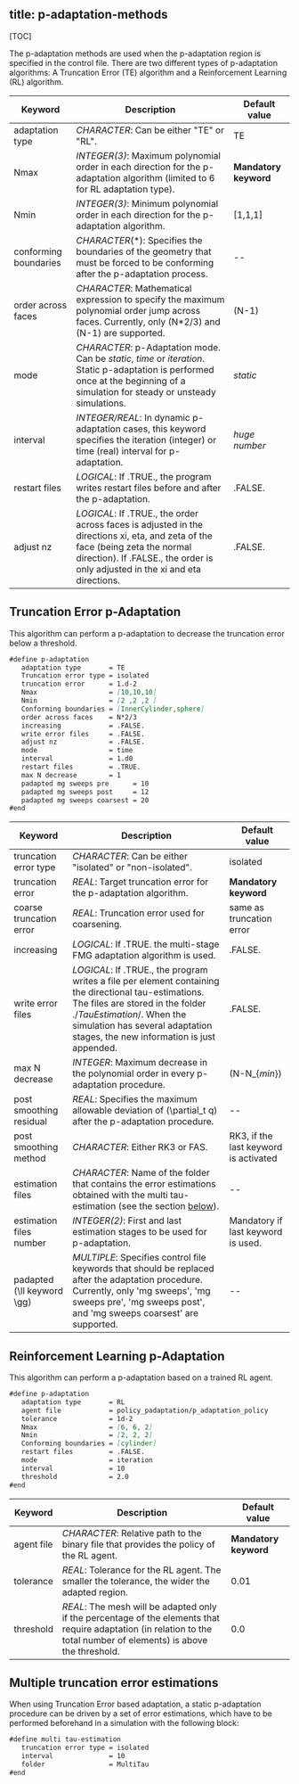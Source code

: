 title: p-adaptation-methods
---
[TOC]

The p-adaptation methods are used when the p-adaptation region is specified in the control file. There are two different types of p-adaptation algorithms: A Truncation Error (TE) algorithm and a Reinforcement Learning (RL) algorithm.

| Keyword               | Description                                                                                                                                                                                              | Default value  |
|-----------------------|----------------------------------------------------------------------------------------------------------------------------------------------------------------------------------------------------------|----------------|
| adaptation type       | *CHARACTER*: Can be either "TE" or "RL".                                                                                                                                                                | TE             |
| Nmax                  | *INTEGER(3)*: Maximum polynomial order in each direction for the p-adaptation algorithm (limited to 6 for RL adaptation type).                                                                       | **Mandatory keyword**  |
| Nmin                  | *INTEGER(3)*: Minimum polynomial order in each direction for the p-adaptation algorithm.                                                                                                                | [1,1,1]        |
| conforming boundaries| *CHARACTER*(*): Specifies the boundaries of the geometry that must be forced to be conforming after the p-adaptation process.                                                                           | --             |
| order across faces    | *CHARACTER*: Mathematical expression to specify the maximum polynomial order jump across faces. Currently, only \(N*2/3\) and \(N-1\) are supported.                                                      | \(N-1\)          |
| mode                  | *CHARACTER*: p-Adaptation mode. Can be *static*, *time* or *iteration*. Static p-adaptation is performed once at the beginning of a simulation for steady or unsteady simulations.                    | *static*       |
| interval              | *INTEGER/REAL*: In dynamic p-adaptation cases, this keyword specifies the iteration (integer) or time (real) interval for p-adaptation.                                                                 | *huge number*  |
| restart files         | *LOGICAL*: If .TRUE., the program writes restart files before and after the p-adaptation.                                                                                                               | .FALSE.        |
| adjust nz             | *LOGICAL*: If .TRUE., the order across faces is adjusted in the directions xi, eta, and zeta of the face (being zeta the normal direction). If .FALSE., the order is only adjusted in the xi and eta directions. | .FALSE.        |


## Truncation Error p-Adaptation


This algorithm can perform a p-adaptation to decrease the truncation error below a threshold.

```Markdown
#define p-adaptation
   adaptation type       = TE
   Truncation error type = isolated
   truncation error      = 1.d-2
   Nmax                  = [10,10,10]
   Nmin                  = [2 ,2 ,2 ]
   Conforming boundaries = [InnerCylinder,sphere]
   order across faces    = N*2/3
   increasing            = .FALSE.
   write error files     = .FALSE.
   adjust nz             = .FALSE.
   mode                  = time
   interval              = 1.d0
   restart files         = .TRUE.
   max N decrease        = 1
   padapted mg sweeps pre      = 10
   padapted mg sweeps post     = 12
   padapted mg sweeps coarsest = 20
#end
```

| Keyword                    | Description                                                                                                                                                                                     | Default value       |
|----------------------------|-------------------------------------------------------------------------------------------------------------------------------------------------------------------------------------------------|---------------------|
| truncation error type      | *CHARACTER*: Can be either "isolated" or "non-isolated".                                                                                                                                       | isolated            |
| truncation error           | *REAL*: Target truncation error for the p-adaptation algorithm.                                                                                                                                 | **Mandatory keyword** |
| coarse truncation error    | *REAL*: Truncation error used for coarsening.                                                                                                                                                  | same as truncation error |
| increasing                 | *LOGICAL*: If .TRUE. the multi-stage FMG adaptation algorithm is used.                                                                                                                         | .FALSE.             |
| write error files          | *LOGICAL*: If .TRUE., the program writes a file per element containing the directional tau-estimations. The files are stored in the folder ./*TauEstimation*/. When the simulation has several adaptation stages, the new information is just appended. | .FALSE.             |
| max N decrease             | *INTEGER*: Maximum decrease in the polynomial order in every p-adaptation procedure.                                                                                                           | \(N-N_{*min*}\) |
| post smoothing residual    | *REAL*: Specifies the maximum allowable deviation of \(\partial_t q\) after the p-adaptation procedure.                                                                                          | --                  |
| post smoothing method      | *CHARACTER*: Either RK3 or FAS.                                                                                                                                                                | RK3, if the last keyword is activated |
| estimation files           | *CHARACTER*: Name of the folder that contains the error estimations obtained with the multi tau-estimation (see the section [below](#MultiTau)).                                                        | --                  |
| estimation files number    | *INTEGER(2)*: First and last estimation stages to be used for p-adaptation.                                                                                                                    | Mandatory if last keyword is used. |
| padapted \(\ll keyword \gg\) | *MULTIPLE*: Specifies control file keywords that should be replaced after the adaptation procedure. Currently, only 'mg sweeps', 'mg sweeps pre', 'mg sweeps post', and 'mg sweeps coarsest' are supported. | --                  |


## Reinforcement Learning p-Adaptation

This algorithm can perform a p-adaptation based on a trained RL agent.

```Markdown
#define p-adaptation
   adaptation type       = RL
   agent file            = policy_padaptation/p_adaptation_policy
   tolerance             = 1d-2
   Nmax                  = [6, 6, 2]
   Nmin                  = [2, 2, 2]
   Conforming boundaries = [cylinder]
   restart files         = .FALSE.
   mode                  = iteration
   interval              = 10
   threshold             = 2.0
#end
```

| Keyword       | Description                                                                                                                     | Default value       |
|---------------|---------------------------------------------------------------------------------------------------------------------------------|---------------------|
| agent file    | *CHARACTER*: Relative path to the binary file that provides the policy of the RL agent.                                      | **Mandatory keyword** |
| tolerance     | *REAL*: Tolerance for the RL agent. The smaller the tolerance, the wider the adapted region.                                   | 0.01                |
| threshold     | *REAL*: The mesh will be adapted only if the percentage of the elements that require adaptation (in relation to the total number of elements) is above the threshold. | 0.0                 |


## Multiple truncation error estimations 
<a name="MultiTau"></a>

When using Truncation Error based adaptation, a static p-adaptation procedure can be driven by a set of error estimations, which have to be performed beforehand in a simulation with the following block:

```Markdown
#define multi tau-estimation
   truncation error type = isolated
   interval              = 10
   folder                = MultiTau
#end
```
